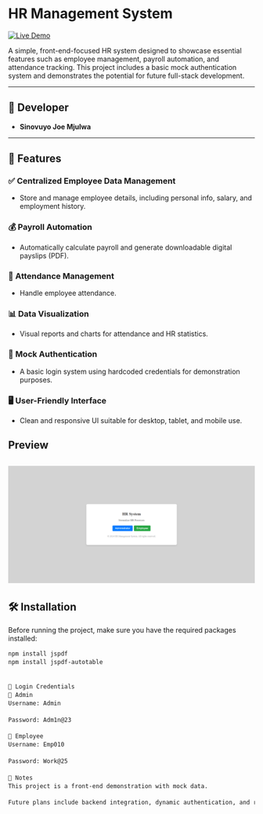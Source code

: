 # HR Management System

[![Live Demo](https://img.shields.io/badge/demo-online-orange)](https://hr-management-system-ten.vercel.app/)

A simple, front-end-focused HR system designed to showcase essential features such as employee management, payroll automation, and attendance tracking. This project includes a basic mock authentication system and demonstrates the potential for future full-stack development.

---

## 👤 Developer

- **Sinovuyo Joe Mjulwa**

---

## 🚀 Features

### ✅ Centralized Employee Data Management
- Store and manage employee details, including personal info, salary, and employment history.

### 💰 Payroll Automation
- Automatically calculate payroll and generate downloadable digital payslips (PDF).

### 📆 Attendance Management
- Handle employee attendance.

### 📊 Data Visualization
- Visual reports and charts for attendance and HR statistics.

### 🔐 Mock Authentication
- A basic login system using hardcoded credentials for demonstration purposes.

### 🖥️ User-Friendly Interface
- Clean and responsive UI suitable for desktop, tablet, and mobile use.

## Preview

![Project Preview](https://github.com/TwinnJoe/HR_MANAGEMENT_SYSTEM/blob/main/public/img/icons/Preview.png?raw=true)
---

## 🛠️ Installation

Before running the project, make sure you have the required packages installed:

```bash
npm install jspdf
npm install jspdf-autotable


🔑 Login Credentials
👑 Admin
Username: Admin

Password: Adm1n@23

👷 Employee
Username: Emp010

Password: Work@25

📌 Notes
This project is a front-end demonstration with mock data.

Future plans include backend integration, dynamic authentication, and real-time data syncing.
